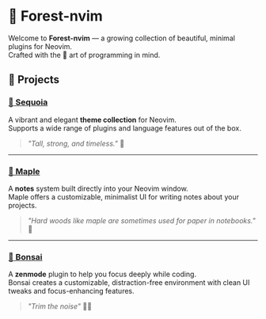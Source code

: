 # 🌲 Forest-nvim

Welcome to **Forest-nvim** — a growing collection of beautiful, minimal plugins for Neovim.  
Crafted with the 🌿 art of programming in mind.

## 🌳 Projects

### [🌲 Sequoia](https://github.com/Forest-nvim/sequoia.nvim)
A vibrant and elegant **theme collection** for Neovim.  
Supports a wide range of plugins and language features out of the box.

> *"Tall, strong, and timeless."* 🌄

---

### [🍁 Maple](https://github.com/Forest-nvim/maple.nvim)
A **notes** system built directly into your Neovim window.  
Maple offers a customizable, minimalist UI for writing notes about your projects.

> *"Hard woods like maple are sometimes used for paper in notebooks."* 🍂

---

### [🌿 Bonsai](https://github.com/Forest-nvim/bonsai.nvim)
A **zenmode** plugin to help you focus deeply while coding.  
Bonsai creates a customizable, distraction-free environment with clean UI tweaks and focus-enhancing features.

> *"Trim the noise"* 🧘‍♂️

